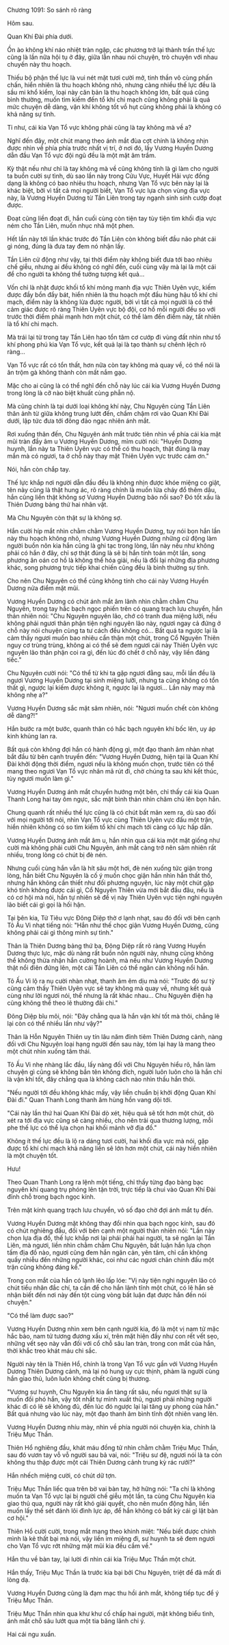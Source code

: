




Chương 1091: So sánh rõ ràng


Hôm sau.

Quan Khí Đài phía dưới.

Ồn ào không khí náo nhiệt tràn ngập, các phương trở lại thành trấn thế lực cũng là lần nữa hội tụ ở đây, giữa lẫn nhau nói chuyện, trò chuyện với nhau chuyến này thu hoạch.

Thiếu bộ phận thế lực là vui nét mặt tươi cười mở, tinh thần vô cùng phấn chấn, hiển nhiên là thu hoạch không nhỏ, nhưng càng nhiều thế lực đều là sầu mi khổ kiểm, loại này căn bản là thu hoạch không lớn, bất quá cũng bình thường, muốn tìm kiếm đến tổ khí chi mạch cũng không phải là quá mức chuyện dễ dàng, vận khí không tốt vồ hụt cũng không phải là không có khả năng sự tình.

Tỉ như, cái kia Vạn Tổ vực không phải cũng là tay không mà về a?

Nghĩ đến đây, một chút mang theo ánh mắt đùa cợt chính là không nhịn được nhìn về phía phía trước nhất vị trí, ở nơi đó, lấy Vương Huyền Dương dẫn đầu Vạn Tổ vực đội ngũ đều là một mặt âm trầm.

Kỳ thật nếu như chỉ là tay không mà về cũng không tính là gì làm cho người ta buồn cười sự tình, dù sao lần này trong Cửu Vực, Huyết Hải vực đồng dạng là không có bao nhiêu thu hoạch, nhưng Vạn Tổ vực bên này lại là khác biệt, bởi vì tất cả mọi người biết, Vạn Tổ vực lựa chọn vùng địa vực này, là Vương Huyền Dương từ Tần Liên trong tay ngạnh sinh sinh cướp đoạt được.

Đoạt cũng liền đoạt đi, hắn cuối cùng còn tiện tay tùy tiện tìm khối địa vực ném cho Tần Liên, muốn nhục nhã một phen.

Hết lần này tới lần khác trước đó Tần Liên còn không biết đầu não phát cái gì nóng, đúng là đưa tay đem nó nhận lấy.

Tần Liên cử động như vậy, tại thời điểm này không biết đưa tới bao nhiêu chế giễu, nhưng ai đều không có nghĩ đến, cuối cùng vậy mà lại là một cái để cho người ta không thể tưởng tượng kết quả...

Vốn chỉ là nhặt được khối tổ khí mỏng manh địa vực Thiên Uyên vực, kiếm được đầy bồn đầy bát, hiển nhiên là thu hoạch một đầu hùng hậu tổ khí chi mạch, điểm này là không lừa được người, bởi vì tất cả mọi người là có thể cảm giác được rõ ràng Thiên Uyên vực bộ đội, cơ hồ mỗi người đều so với trước thời điểm phải mạnh hơn một chút, có thể làm đến điểm này, tất nhiên là tổ khí chi mạch.

Mà trái lại từ trong tay Tần Liên hao tổn tâm cơ cướp đi vùng đất nhìn như tổ khí phong phú kia Vạn Tổ vực, kết quả lại là tạo thành sự chênh lệch rõ ràng...

Vạn Tổ vực rất có tổn thất, hơn nữa còn tay không mà quay về, có thể nói là ăn trộm gà không thành còn mất nắm gạo.

Mặc cho ai cũng là có thể nghĩ đến chỗ này lúc cái kia Vương Huyền Dương trong lòng là cỡ nào biệt khuất cùng phẫn nộ.

Mà cũng chính là tại dưới loại không khí này, Chu Nguyên cùng Tần Liên thân ảnh từ giữa không trung lướt đến, chầm chậm rơi vào Quan Khí Đài dưới, lập tức đưa tới đông đảo ngạc nhiên ánh mắt.

Rơi xuống thân đến, Chu Nguyên ánh mắt trước tiên nhìn về phía cái kia mặt mũi tràn đầy âm u Vương Huyền Dương, mỉm cười nói: "Huyền Dương huynh, lần này ta Thiên Uyên vực có thể có thu hoạch, thật đúng là may mắn mà có ngươi, ta ở chỗ này thay mặt Thiên Uyên vực trước cám ơn."

Nói, hắn còn chắp tay.

Thế lực khắp nơi người dẫn đầu đều là không nhịn được khóe miệng co giật, tên này cũng là thật hung ác, rõ ràng chính là muốn lửa cháy đổ thêm dầu, hắn cũng liền thật không sợ Vương Huyền Dương bão nổi sao? Đó tốt xấu là Thiên Dương bảng thứ hai nhân vật.

Mà Chu Nguyên còn thật sự là không sợ.

Hắn cười híp mắt nhìn chằm chằm Vương Huyền Dương, tuy nói bọn hắn lần này thu hoạch không nhỏ, nhưng Vương Huyền Dương những cử động làm người buồn nôn kia hắn cũng là ghi tạc trong lòng, lần này nếu như không phải có hắn ở đây, chỉ sợ thật đúng là sẽ bị hắn tính toán một lần, song phương ân oán cơ hồ là không thể hóa giải, nếu là đổi lại những địa phương khác, song phương trực tiếp khai chiến cũng đều là bình thường sự tình.

Cho nên Chu Nguyên có thể cũng không tính cho cái này Vương Huyền Dương nửa điểm mặt mũi.

Vương Huyền Dương có chút ánh mắt âm lãnh nhìn chằm chằm Chu Nguyên, trong tay hắc bạch ngọc phiến trên có quang trạch lưu chuyển, hắn thản nhiên nói: "Chu Nguyên nguyên lão, chớ có tranh đua miệng lưỡi, nếu không phải ngươi thân phận tiện nghi nguyên lão này, ngươi ngay cả đứng ở chỗ này nói chuyện cùng ta tư cách đều không có... Bất quá ta ngược lại là cảm thấy ngươi muốn bao nhiêu cẩn thận một chút, trong Cổ Nguyên Thiên nguy cơ trùng trùng, không ai có thể sẽ đem ngươi cái này Thiên Uyên vực nguyên lão thân phận coi ra gì, đến lúc đó chết ở chỗ này, vậy liền đáng tiếc."

Chu Nguyên cười nói: "Có thể từ khi ta gặp ngươi đằng sau, mỗi lần đều là ngươi Vương Huyền Dương tại sính miệng lưỡi, nhưng ta cũng không có tổn thất gì, ngược lại kiếm được không ít, ngược lại là ngươi... Lần này may mà không nhẹ a?"

Vương Huyền Dương sắc mặt sâm nhiên, nói: "Ngươi muốn chết còn không dễ dàng?!"

Hắn bước ra một bước, quanh thân có hắc bạch nguyên khí bốc lên, uy áp kinh khủng lan ra.

Bất quá còn không đợi hắn có hành động gì, một đạo thanh âm nhàn nhạt bắt đầu từ bên cạnh truyền đến: "Vương Huyền Dương, hiện tại là Quan Khí Đài khởi động thời điểm, ngươi nếu là không muốn chọn, trước tiên có thể mang theo ngươi Vạn Tổ vực nhân mã rút đi, chờ chúng ta sau khi kết thúc, tùy ngươi muốn làm gì."

Vương Huyền Dương ánh mắt chuyển hướng một bên, chỉ thấy cái kia Quan Thanh Long hai tay ôm ngực, sắc mặt bình thản nhìn chăm chú lên bọn hắn.

Chung quanh rất nhiều thế lực cũng là có chút bất mãn xem ra, dù sao đối với mọi người tới nói, nhìn Vạn Tổ vực cùng Thiên Uyên vực đấu một trận, hiển nhiên không có so tìm kiếm tổ khí chi mạch tới càng có lực hấp dẫn.

Vương Huyền Dương ánh mắt âm u, hắn nhìn qua cái kia một mặt giống như cười mà không phải cười Chu Nguyên, ánh mắt càng trở nên sâm nhiên rất nhiều, trong lòng có chút bị đè nén.

Nhưng cuối cùng hắn vẫn là hít sâu một hơi, đè nén xuống tức giận trong lòng, hắn biết Chu Nguyên là cố ý muốn chọc giận hắn nhìn hắn thất thố, nhưng hắn không cần thiết như đối phương nguyện, lúc này một chút gặp khó tính không được cái gì, Cổ Nguyên Thiên vừa mới bắt đầu đâu, nếu là có cơ hội mà nói, hắn tự nhiên sẽ để vị này Thiên Uyên vực tiện nghi nguyên lão biết cái gì gọi là hối hận.

Tại bên kia, Tử Tiêu vực Đông Diệp thờ ơ lạnh nhạt, sau đó đối với bên cạnh Tô Ấu Vi nhạt tiếng nói: "Hắn như thế chọc giận Vương Huyền Dương, cũng không phải cái gì thông minh sự tình."

Thân là Thiên Dương bảng thứ ba, Đông Diệp rất rõ ràng Vương Huyền Dương thực lực, mặc dù nàng rất buồn nôn người này, nhưng cũng không thể không thừa nhận hắn cường hoành, mà nếu như Vương Huyền Dương thật nổi điên đứng lên, một cái Tần Liên có thể ngăn cản không nổi hắn.

Tô Ấu Vi lộ ra nụ cười nhàn nhạt, thanh âm êm dịu mà nói: "Trước đó sư tỷ cũng cảm thấy Thiên Uyên vực sẽ tay không mà quay về, nhưng kết quả cùng như lời ngươi nói, thế nhưng là rất khác nhau... Chu Nguyên điện hạ cũng không thể theo lẽ thường đãi chi."

Đông Diệp bĩu môi, nói: "Đây chẳng qua là hắn vận khí tốt mà thôi, chẳng lẽ lại còn có thể nhiều lần như vậy?"

Thân là Hỗn Nguyên Thiên uy tín lâu năm đỉnh tiêm Thiên Dương cảnh, nàng đối với Chu Nguyên loại hạng người đến sau này, tóm lại hay là mang theo một chút nhìn xuống tâm thái.

Tô Ấu Vi nhẹ nhàng lắc đầu, lấy nàng đối với Chu Nguyên hiểu rõ, hắn làm chuyện gì cũng sẽ không bắn tên không đích, người luôn luôn cho là hắn chỉ là vận khí tốt, đây chẳng qua là không cách nào nhìn thấu hắn thôi.

"Nếu người tới đều không khác mấy, vậy liền chuẩn bị khởi động Quan Khí Đài đi." Quan Thanh Long thanh âm hùng hồn vang dội tới.

"Cái này lần thứ hai Quan Khí Đài dò xét, hiệu quả sẽ tốt hơn một chút, dò xét ra tới địa vực cũng sẽ càng nhiều, cho nên trải qua thương lượng, mỗi phe thế lực có thể lựa chọn hai khối mảnh vỡ địa đồ."

Không ít thế lực đều là lộ ra dáng tươi cười, hai khối địa vực mà nói, gặp được tổ khí chi mạch khả năng liền sẽ lớn hơn một chút, cái này hiển nhiên là một chuyện tốt.

Hưu!

Theo Quan Thanh Long ra lệnh một tiếng, chỉ thấy từng đạo bàng bạc nguyên khí quang trụ phóng lên tận trời, trực tiếp là chui vào Quan Khí Đài đỉnh chỗ trong bạch ngọc kính.

Trên mặt kính quang trạch lưu chuyển, vô số đạo chờ đợi ánh mắt tụ đến.

Vương Huyền Dương mặt không thay đổi nhìn qua bạch ngọc kính, sau đó có chút nghiêng đầu, đối với bên cạnh một người thản nhiên nói: "Lần này chọn lựa địa đồ, thế lực khắp nơi lại phái phái hai người, ta sẽ ngăn lại Tần Liên, mà ngươi, liền nhìn chằm chằm Chu Nguyên, bất luận hắn lựa chọn tấm địa đồ nào, ngươi cũng đem hắn ngăn cản, yên tâm, chỉ cần không quấy nhiễu đến những người khác, coi như các ngươi chân chính đấu một trận cũng không đáng kể."

Trong con mắt của hắn có lạnh lẽo lấp lóe: "Vị này tiện nghi nguyên lão có chút tiểu nhân đắc chí, ta cần để cho hắn lãnh tĩnh một chút, có lẽ hắn sẽ nhận biết đến nơi này đến tột cùng vòng bất luận đạt được hắn đến nói chuyện."

"Có thể làm được sao?"

Vương Huyền Dương nhìn xem bên cạnh người kia, đó là một vị nam tử mặc hắc bào, nam tử tương đương xấu xí, trên mặt hiện đầy như con rết vết sẹo, những vết sẹo này vẫn đối với cổ chỗ sâu lan tràn, trong con mắt của hắn, thời khắc treo khát máu chi sắc.

Người này tên là Thiên Hổ, chính là trong Vạn Tổ vực gần với Vương Huyền Dương Thiên Dương cảnh, mà lại nó hung uy cực thịnh, phàm là người cùng hắn giao thủ, luôn luôn không chết cũng bị thương.

"Vương sư huynh, Chu Nguyên kia ẩn tàng rất sâu, nếu ngươi thật sự là muốn đối phó hắn, vậy tốt nhất tự mình xuất thủ, ngươi phái những người khác đi có lẽ sẽ không đủ, đến lúc đó ngược lại lại tăng uy phong của hắn." Bất quá nhưng vào lúc này, một đạo thanh âm bình tĩnh đột nhiên vang lên.

Vương Huyền Dương nhíu mày, nhìn về phía người nói chuyện kia, chính là Triệu Mục Thần.

Thiên Hổ nghiêng đầu, khát máu đồng tử nhìn chằm chằm Triệu Mục Thần, sau đó vươn tay vỗ vỗ người sau bả vai, nói: "Triệu sư đệ, ngươi nói là ta còn không thu thập được một cái Thiên Dương cảnh trung kỳ rác rưởi?"

Hắn nhếch miệng cười, có chút dữ tợn.

Triệu Mục Thần liếc qua trên bờ vai bàn tay, hờ hững nói: "Ta chỉ là không muốn ta Vạn Tổ vực lại bị người chế giễu một lần, ta cùng Chu Nguyên kia giao thủ qua, người này rất khó giải quyết, cho nên muốn động hắn, liền muốn lấy thế sét đánh lôi đình lực áp, để hắn không có bất kỳ cái gì lật bàn cơ hội."

Thiên Hổ cười cười, trong mắt mang theo khinh miệt: "Nếu biết được chính mình là kẻ thất bại mà nói, vậy liền im miệng đi, sư huynh ta sẽ đem ngươi cho Vạn Tổ vực rớt những mặt mũi kia đều cầm về."

Hắn thu về bàn tay, lại lười đi nhìn cái kia Triệu Mục Thần một chút.

Hắn thấy, Triệu Mục Thần là trước kia bại bởi Chu Nguyên, triệt để đã mất đi lòng dạ.

Vương Huyền Dương cũng là đạm mạc thu hồi ánh mắt, không tiếp tục để ý Triệu Mục Thần.

Triệu Mục Thần nhìn qua khư khư cố chấp hai người, mặt không biểu tình, ánh mắt chỗ sâu lướt qua một tia băng lãnh chi ý.

Hai cái ngu xuẩn.




